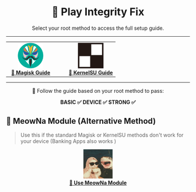 <h1 align="center">🎯 Play Integrity Fix</h1>

<p align="center">
  Select your root method to access the full setup guide.
</p>

---

<div align="center">

<table>
  <tr>
    <td align="center" width="45%">
      <a href="https://github.com/yadavnikhil03/Play-integrity-fix-guide/blob/main/guide/magisk_guide.md" target="_blank">
        <img src="https://raw.githubusercontent.com/yadavnikhil03/Play-integrity-fix-guide/main/assets/magisk.png" width="70"/><br/>
        <strong>🔧 Magisk Guide</strong>
      </a>
    </td>
    <td align="center" width="10%">
      <!-- Spacer -->
    </td>
    <td align="center" width="45%">
      <a href="https://github.com/yadavnikhil03/Play-integrity-fix-guide/blob/main/guide/ksu_guide.md" target="_blank">
        <img src="https://raw.githubusercontent.com/yadavnikhil03/Play-integrity-fix-guide/main/assets/ksu.png" width="70"/><br/>
        <strong>🧬 KernelSU Guide</strong>
      </a>
    </td>
  </tr>
</table>

</div>

---

<p align="center">
  📘 Follow the guide based on your root method to pass:
</p>

<p align="center">
  <strong>BASIC ✅ DEVICE ✅ STRONG ✅</strong>
</p>

## 🐾 MeowNa Module (Alternative Method)

> Use this if the standard Magisk or KernelSU methods don't work for your device (Banking Apps also works )
<div align="center">

<a href="https://github.com/yadavnikhil03/Play-integrity-fix-guide/blob/main/guide/meowna_guide.md" target="_blank">
  <img src="https://raw.githubusercontent.com/yadavnikhil03/Play-integrity-fix-guide/main/assets/Meow.jpg" width="80"/><br/>
  <strong>🚀 Use MeowNa Module</strong>
</a>
